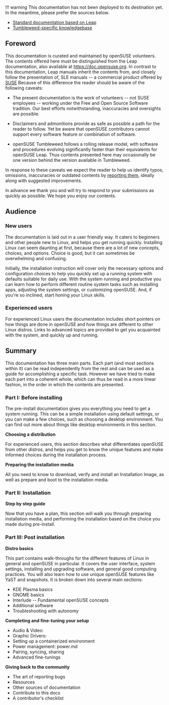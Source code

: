 !!! warning
    This documentation has not been deployed to its destination yet. In the meantime, please prefer the sources below.

* [Standard documentation based on Leap](https://doc.opensuse.org/)
* [Tumbleweed-specific knowledgebase](https://en.opensuse.org/Portal:Tumbleweed)

## Foreword
This documentation is curated and maintained by openSUSE volunteers. The contents offered here must be distinguished from the Leap documentation, also available at https://doc.opensuse.org. In contrast to this documentation, Leap manuals inherit the contents from, and closely follow the presentation of, SLE manuals -- a commercial product offered by [SUSE](https://www.suse.com) Because of this difference the reader should be aware of the following caveats:

* The present documentation is the work of volunteers -- not SUSE employees -- working under the Free and Open Source Software tradition. Our best efforts notwithstanding, inaccuracies and oversights are possible.

* Disclaimers and admonitions provide as safe as possible a path for the reader to follow. Yet be aware that openSUSE contributors cannot support every software feature or combination of software.

* openSUSE Tumbleweed follows a rolling release model, with software and procedures evolving significantly faster than their equivalents for openSUSE Leap. Thus contents presented here may occasionally be one version behind the version available in Tumbleweed. 

In response to these caveats we expect the reader to help us identify typos, omissions, inaccuracies or outdated contents by [reporting them](https://github.com/openSUSE/openSUSE-docs-revamped-temp/issues), ideally along with suggested improvements. 

In advance we thank you and will try to respond to your submissions as quickly as possible. We hope you enjoy our contents.

## Audience
### New users
The documentation is laid out in a user friendly way. It caters to beginners and other people new to Linux, and helps you get running quickly. Installing Linux can seem daunting at first, because there are a lot of new concepts, choices, and options. Choice is good, but it can sometimes be overwhelming and confusing.

Initially, the installation instruction will cover only the necessary options and configuration choices to help you quickly set up a running system with defaults suitable for daily use. With the system running and productive you can learn how to perform different routine system tasks such as installing apps, adjusting the system settings, or customizing openSUSE. And, if you're so inclined, start honing your Linux skills.

### Experienced users
For experienced Linux users the documentation includes short pointers on how things are done in
openSUSE and how things are different to other Linux distros. Links to advanced topics are provided to get you acquainted with the system, and quickly up and running.

## Summary
This documentation has three main parts. Each part (and most sections within it) can be read independently from the rest and can be used as a guide for accomplishing a specific task. However we have tried to make each part into a coherent whole, which can thus be read in a more linear fashion, in the order in which the contents are presented.

### Part I: Before installing
The pre-install documentation gives you everything you need to get a system running. This can be a simple installation using default settings, or you can make a few choices, such as choosing a desktop environment. You can find out more about things like desktop environments in this section.

__Choosing a distribution__

For experienced users, this section describes what differentiates openSUSE from other distros, and helps you get to know the unique features and make informed choices during the installation process.

__Preparing the installation media__

All you need to know to download, verify and install an Installation Image, as well as prepare and boot to the installation media.

### Part II: Installation

__Step by step guide__

Now that you have a plan, this section will walk you through preparing installation media, and performing the installation based on the choice you made during pre-install.

### Part III: Post installation

__Distro basics__

This part contains walk-throughs for the different features of Linux in general and openSUSE in particular. It covers the user interface, system settings, installing and upgrading software, and general good computing practices. You will also learn how to use unique openSUSE features like YaST and snapshots. It is broken down into several main sections:

- KDE Plasma basics
- GNOME basics
- Interlude -- Fundamental openSUSE concepts
- Additional software
- Troubleshooting with autonomy

__Completing and fine-tuning your setup__

- Audio & Video:
- Graphic Drivers: 
- Setting up a containerized environment
- Power management: power.md
- Pairing, syncing, sharing
- Advanced fine-tunings
        
__Giving back to the community__

- The art of reporting bugs
- Resources
- Other sources of documentation
- Contribute to this docs
- A contributor's checklist
